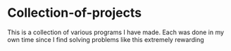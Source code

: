 # Collection-of-projects
This is a collection of various programs I have made. Each was done in my own time since I find solving problems like this extremely rewarding

